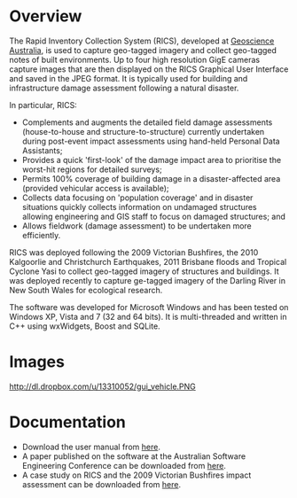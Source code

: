 # Overview #

The Rapid Inventory Collection System (RICS), developed at [Geoscience Australia](http://www.ga.gov.au), is used to capture geo-tagged imagery and collect geo-tagged notes of built environments. Up to four high resolution GigE cameras capture images that are then displayed on the RICS Graphical User Interface and saved in the JPEG format. It is typically used for building and infrastructure damage assessment following a natural disaster.

In particular, RICS:

  * Complements and augments the detailed field damage assessments (house-to-house and structure-to-structure) currently undertaken during post-event impact assessments using hand-held Personal Data Assistants;
  * Provides a quick 'first-look' of the damage impact area to prioritise the worst-hit regions for detailed surveys;
  * Permits 100% coverage of building damage in a disaster-affected area (provided vehicular access is available);
  * Collects data focusing on 'population coverage' and in disaster situations quickly collects information on undamaged structures allowing engineering and GIS staff to focus on damaged structures; and
  * Allows fieldwork (damage assessment) to be undertaken more efficiently.

RICS was deployed following the 2009 Victorian Bushfires, the 2010 Kalgoorlie and Christchurch Earthquakes, 2011 Brisbane floods and Tropical Cyclone Yasi to collect geo-tagged imagery of structures and buildings. It was deployed recently to capture ge-tagged imagery of the Darling River in New South Wales for ecological research.

The software was developed for Microsoft Windows and has been tested on Windows XP, Vista and 7 (32 and 64 bits). It is multi-threaded and written in C++ using wxWidgets, Boost and SQLite.

# Images #

http://dl.dropbox.com/u/13310052/gui_vehicle.PNG

# Documentation #

  * Download the user manual from [here](http://rics.googlecode.com/files/rics_user_manual_1.4.1.pdf).
  * A paper published on the software at the Australian Software Engineering Conference can be downloaded from [here](http://rics.googlecode.com/files/ASWEC2010.pdf).
  * A case study on RICS and the 2009 Victorian Bushfires impact assessment can be downloaded from [here](http://rics.googlecode.com/files/iop_2010.pdf).